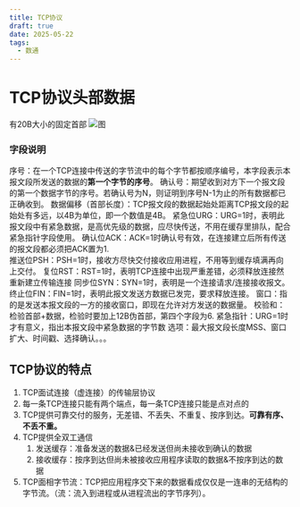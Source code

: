 ```yaml
---
title: TCP协议
draft: true
date: 2025-05-22
tags:
  - 数通
---
```

# TCP协议头部数据

有20B大小的固定首部
![图](../../../images/network/tcp_header.png)
### 字段说明
序号：在一个TCP连接中传送的字节流中的每个字节都按顺序编号，本字段表示本报文段所发送的数据的**第一个字节的序号**。
确认号：期望收到对方下一个报文段的第一个数据字节的序号。若确认号为N，则证明到序号N-1为止的所有数据都已正确收到。
数据偏移（首部长度）：TCP报文段的数据起始处距离TCP报文段的起始处有多远，以4B为单位，即一个数值是4B。
紧急位URG：URG=1时，表明此报文段中有紧急数据，是高优先级的数据，应尽快传送，不用在缓存里排队，配合紧急指针字段使用。
确认位ACK：ACK=1时确认号有效，在连接建立后所有传送的报文段都必须把ACK置为1.  
推送位PSH：PSH=1时，接收方尽快交付接收应用进程，不用等到缓存填满再向上交付。
复位RST：RST=1时，表明TCP连接中出现严重差错，必须释放连接然重新建立传输连接
同步位SYN：SYN=1时，表明是一个连接请求/连接接收报文。
终止位FIN：FIN=1时，表明此报文发送方数据已发完，要求释放连接。
窗口：指的是发送本报文段的一方的接收窗口，即现在允许对方发送的数据量。
校验和：检验首部+数据，检验时要加上12B伪首部，第四个字段为6.
紧急指针：URG=1时才有意义，指出本报文段中紧急数据的字节数
选项：最大报文段长度MSS、窗口扩大、时间戳、选择确认。。。
## TCP协议的特点

1. TCP面试连接（虚连接）的传输层协议
2. 每一条TCP连接只能有两个端点，每一条TCP连接只能是点对点的
3. TCP提供可靠交付的服务，无差错、不丢失、不重复、按序到达。**可靠有序、不丢不重。**
4. TCP提供全双工通信
	1. 发送缓存：准备发送的数据&已经发送但尚未接收到确认的数据
	2. 接收缓存：按序到达但尚未被接收应用程序读取的数据&不按序到达的数据
5. TCP面相字节流：TCP把应用程序交下来的数据看成仅仅是一连串的无结构的字节流。（流：流入到进程或从进程流出的字节序列）。